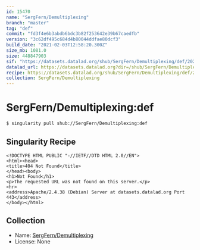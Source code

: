 ```yaml
---
id: 15470
name: "SergFern/Demultiplexing"
branch: "master"
tag: "def"
commit: "fd3f4e6b3abdb6bdc3b82f253642e39b67caedfb"
version: "3c62df495c684d4b80044ddfae80dcf3"
build_date: "2021-02-03T12:58:20.300Z"
size_mb: 1081.0
size: 448847903
sif: "https://datasets.datalad.org/shub/SergFern/Demultiplexing/def/2021-02-03-fd3f4e6b-3c62df49/3c62df495c684d4b80044ddfae80dcf3.sif"
datalad_url: https://datasets.datalad.org?dir=/shub/SergFern/Demultiplexing/def/2021-02-03-fd3f4e6b-3c62df49/
recipe: https://datasets.datalad.org/shub/SergFern/Demultiplexing/def/2021-02-03-fd3f4e6b-3c62df49/Singularity
collection: SergFern/Demultiplexing
---
```


# SergFern/Demultiplexing:def

```bash
$ singularity pull shub://SergFern/Demultiplexing:def
```

## Singularity Recipe

```singularity
<!DOCTYPE HTML PUBLIC "-//IETF//DTD HTML 2.0//EN">
<html><head>
<title>404 Not Found</title>
</head><body>
<h1>Not Found</h1>
<p>The requested URL was not found on this server.</p>
<hr>
<address>Apache/2.4.38 (Debian) Server at datasets.datalad.org Port 443</address>
</body></html>
```

## Collection

 - Name: [SergFern/Demultiplexing](https://github.com/SergFern/Demultiplexing)
 - License: None

